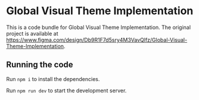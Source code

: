 
  # Global Visual Theme Implementation

  This is a code bundle for Global Visual Theme Implementation. The original project is available at https://www.figma.com/design/Db9R1F7d5sry4M3VavQlfz/Global-Visual-Theme-Implementation.

  ## Running the code

  Run `npm i` to install the dependencies.

  Run `npm run dev` to start the development server.
  